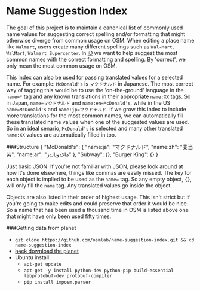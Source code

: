 # Name Suggestion Index

The goal of this project is to maintain a canonical list of commonly used name 
values for suggesting correct spelling and/or formatting that might otherwise 
diverge from common usage on OSM. When editing a place name like `Walmart`, users 
create many different spellings such as `Wal-Mart`, `WalMart`, `Walmart Supercenter`. 
In [iD](http://github.com/systemed/iD) we want to help suggest the most common 
names with the correct formatting and spelling. By 'correct', we only mean the 
most common usage on OSM.

This index can also be used for passing translated values for a selected name. 
For example: `McDonald's` is `マクドナルド` in Japanese. The most correct way of 
tagging this would be to use the 'on-the-ground' language in the `name=*` tag and 
any known translations in their appropriate `name:XX` tags. So in Japan, 
`name=マクドナルド` and `name:en=McDonald's`, while in the US `name=McDonald's` and 
`name:jp=マクドナルド`. If we grow this index to include more translations for the 
most common names, we can automatically fill these translated name values when 
one of the suggested values are used. So in an ideal senario, `McDonald's` is selected
and many other translated `name:XX` values are automatically filled in too.

###Structure
    {
        "McDonald's": {
            "name:ja": "マクドナルド",
            "name:zh": "麦当劳",
            "name:ar": "ماكدونالدز"
        },
        "Subway": {},
        "Burger King": {}
    }

Just basic JSON. If you're not familiar with JSON, please look around at how it's done 
elsewhere, things like commas are easily missed. The key for each object is implied to 
be used as the `name=` tag. So any empty object, `{}`, will only fill the `name` 
tag. Any translated values go inside the object.

Objects are also listed in their order of highest usage. This isn't strict but if 
you're going to make edits and could preserve that order it would be nice. 
So a name that has been used a thousand time in OSM is listed above one that might 
have only been used fifty times.

###Getting data from planet
- `git clone https://github.com/osmlab/name-suggestion-index.git && cd name-suggestion-index`
- [~~hack~~ download the planet](http://planet.osm.org/pbf/)
- Ubuntu install:
    - `apt-get update`
    - `apt-get -y install python-dev python-pip build-essential libprotobuf-dev protobuf-compiler`
    - `pip install imposm.parser`
    <!-- todo: just make a script, ubuntu.sh -->
